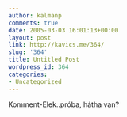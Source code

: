 ```yaml
---
author: kalmanp
comments: true
date: 2005-03-03 16:01:13+00:00
layout: post
link: http://kavics.me/364/
slug: '364'
title: Untitled Post
wordpress_id: 364
categories:
- Uncategorized
---
```


Komment-Elek..próba, hátha van?
